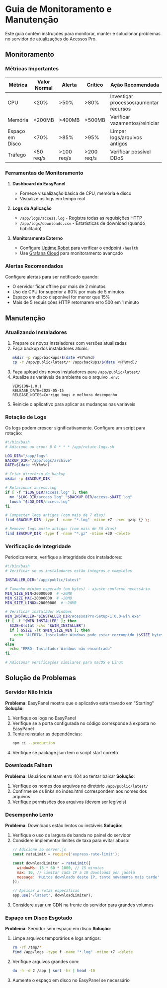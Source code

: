 # Guia de Monitoramento e Manutenção

Este guia contém instruções para monitorar, manter e solucionar problemas no servidor de atualizações do Acessos Pro.

## Monitoramento

### Métricas Importantes

| Métrica | Valor Normal | Alerta | Crítico | Ação Recomendada |
|---------|--------------|--------|---------|------------------|
| CPU     | <20%         | >50%   | >80%    | Investigar processos/aumentar recursos |
| Memória | <200MB       | >400MB | >500MB  | Verificar vazamentos/reiniciar |
| Espaço em Disco | <70% | >85%   | >95%    | Limpar logs/arquivos antigos |
| Tráfego | <50 req/s    | >100 req/s | >200 req/s | Verificar possível DDoS |

### Ferramentas de Monitoramento

1. **Dashboard do EasyPanel**
   - Fornece visualização básica de CPU, memória e disco
   - Visualize os logs em tempo real

2. **Logs da Aplicação**
   - `/app/logs/access.log` - Registra todas as requisições HTTP
   - `/app/logs/downloads.csv` - Estatísticas de download (quando habilitado)

3. **Monitoramento Externo**
   - Configure [Uptime Robot](https://uptimerobot.com/) para verificar o endpoint `/health`
   - Use [Grafana Cloud](https://grafana.com/products/cloud/) para monitoramento avançado

### Alertas Recomendados

Configure alertas para ser notificado quando:
- O servidor ficar offline por mais de 2 minutos
- Uso de CPU for superior a 80% por mais de 5 minutos
- Espaço em disco disponível for menor que 15%
- Mais de 5 requisições HTTP retornarem erro 500 em 1 minuto

## Manutenção

### Atualizando Instaladores

1. Prepare os novos instaladores com versões atualizadas
2. Faça backup dos instaladores atuais:
   ```bash
   mkdir -p /app/backups/$(date +%Y%m%d)
   cp -r /app/public/latest/* /app/backups/$(date +%Y%m%d)/
   ```
3. Faça upload dos novos instaladores para `/app/public/latest/`
4. Atualize as variáveis de ambiente ou o arquivo `.env`:
   ```
   VERSION=1.0.1
   RELEASE_DATE=2025-05-15
   RELEASE_NOTES=Corrige bugs e melhora desempenho
   ```
5. Reinicie o aplicativo para aplicar as mudanças nas variáveis

### Rotação de Logs

Os logs podem crescer significativamente. Configure um script para rotação:

```bash
#!/bin/bash
# Adicione ao cron: 0 0 * * * /app/rotate-logs.sh

LOG_DIR="/app/logs"
BACKUP_DIR="/app/logs/archive"
DATE=$(date +%Y%m%d)

# Criar diretório de backup
mkdir -p $BACKUP_DIR

# Rotacionar access.log
if [ -f "$LOG_DIR/access.log" ]; then
  mv "$LOG_DIR/access.log" "$BACKUP_DIR/access-$DATE.log"
  touch "$LOG_DIR/access.log"
fi

# Compactar logs antigos (com mais de 7 dias)
find $BACKUP_DIR -type f -name "*.log" -mtime +7 -exec gzip {} \;

# Remover logs muito antigos (com mais de 30 dias)
find $BACKUP_DIR -type f -name "*.gz" -mtime +30 -delete
```

### Verificação de Integridade

Periodicamente, verifique a integridade dos instaladores:

```bash
#!/bin/bash
# Verificar se os instaladores estão íntegros e completos

INSTALLER_DIR="/app/public/latest"

# Tamanho mínimo esperado (em bytes) - ajuste conforme necessário
MIN_SIZE_WIN=20000000  # ~20MB
MIN_SIZE_MAC=20000000  # ~20MB
MIN_SIZE_LINUX=20000000  # ~20MB

# Verificar instalador Windows
WIN_INSTALLER="$INSTALLER_DIR/AcessosPro-Setup-1.0.0-win.exe"
if [ -f "$WIN_INSTALLER" ]; then
  SIZE=$(stat -c%s "$WIN_INSTALLER")
  if [ $SIZE -lt $MIN_SIZE_WIN ]; then
    echo "ALERTA: Instalador Windows pode estar corrompido ($SIZE bytes)"
  fi
else
  echo "ERRO: Instalador Windows não encontrado"
fi

# Adicionar verificações similares para macOS e Linux
```

## Solução de Problemas

### Servidor Não Inicia

**Problema**: EasyPanel mostra que o aplicativo está travado em "Starting"
**Solução**:
1. Verifique os logs no EasyPanel
2. Verifique se a porta configurada no código corresponde à exposta no EasyPanel
3. Tente reinstalar as dependências:
   ```bash
   npm ci --production
   ```
4. Verifique se package.json tem o script start correto

### Downloads Falham

**Problema**: Usuários relatam erro 404 ao tentar baixar
**Solução**:
1. Verifique os nomes dos arquivos no diretório `/app/public/latest/`
2. Confirme se os links no index.html correspondem aos nomes dos arquivos
3. Verifique permissões dos arquivos (devem ser legíveis)

### Desempenho Lento

**Problema**: Downloads estão lentos ou instáveis
**Solução**:
1. Verifique o uso de largura de banda no painel do servidor
2. Considere implementar limites de taxa para evitar abuso:
   ```javascript
   // Adicione ao server.js
   const rateLimit = require('express-rate-limit');
   
   const downloadLimiter = rateLimit({
     windowMs: 15 * 60 * 1000, // 15 minutos
     max: 10, // limitar cada IP a 10 downloads por janela
     message: 'Muitos downloads deste IP, tente novamente mais tarde'
   });
   
   // Aplicar a rotas específicas
   app.use('/latest', downloadLimiter);
   ```
3. Considere usar um CDN na frente do servidor para grandes volumes

### Espaço em Disco Esgotado

**Problema**: Servidor sem espaço em disco
**Solução**:
1. Limpe arquivos temporários e logs antigos:
   ```bash
   rm -rf /tmp/*
   find /app/logs -type f -name "*.log" -mtime +7 -delete
   ```
2. Verifique arquivos grandes com:
   ```bash
   du -h -d 2 /app | sort -hr | head -10
   ```
3. Aumente o espaço em disco no EasyPanel se necessário
